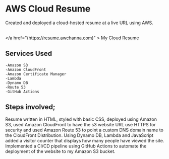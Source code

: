 <h1>AWS Cloud Resume </h1>
Created and deployed a cloud-hosted resume at a live URL using AWS.<br />

<br /> </a href="(https://resume.awchanna.com)" > My Cloud Resume</a>
<br />
 
<h2>Services Used</h2>

    -Amazon S3
    -Amazon CloudFront
    -Amazon Certificate Manager
    -Lambda
    -Dynamo DB
    -Route 53
    -GitHub Actions

<h2>Steps involved; </h2>

Resume written in HTML, styled with basic CSS, deployed using Amazon S3, used Amazon CloudFront to have the s3 website URL use HTTPS for security and used Amazon Route 53 to point a custom DNS domain name to the CloudFront Distribution. Using Dynamo DB, Lambda and JavaScript added a visitor counter that displays how many people have viewed the site. Implemented a CI/CD pipeline using GitHub Actions to automate the deployment of the website to my Amazon S3 bucket. <br /> 







 

 


